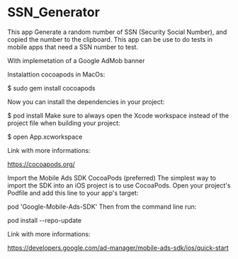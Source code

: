 # SSN_Generator
This app Generate a random number of SSN (Security Social Number), and copied the number to the clipboard.
This app can be use to do tests in mobile apps that need a SSN number to test.

With implemetation of a Google AdMob banner

Instalattion cocoapods in MacOs:

$ sudo gem install cocoapods

Now you can install the dependencies in your project:

$ pod install
Make sure to always open the Xcode workspace instead of the project file when building your project:

$ open App.xcworkspace

Link with more informations:

https://cocoapods.org/

Import the Mobile Ads SDK
CocoaPods (preferred)
The simplest way to import the SDK into an iOS project is to use CocoaPods. Open your project's Podfile and add this line to your app's target:


pod 'Google-Mobile-Ads-SDK'
Then from the command line run:


pod install --repo-update

Link with more informations:

https://developers.google.com/ad-manager/mobile-ads-sdk/ios/quick-start
